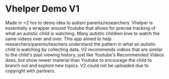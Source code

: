 <h1>Vhelper Demo V1</h1>

<p>Made in <2 hrs to demo idea to autism parents/researchers. Vhelper is essentially a wrapper around Youtube that allows for precise tracking of what an autistic child is watching. Many autistic children love to watch the same videos over and over. This app aimed to help researchers/parents/teachers understand the pattern in what an autistic child is watching by collecting data. V2 recommends videos that are similar to the child's past viewing history, just like Youtube's Recommended Videos does, but show newer material than Youtube to encourage the child to branch out and explore new topics. V2 could not be uploaded due to copyright with partners.</p>
